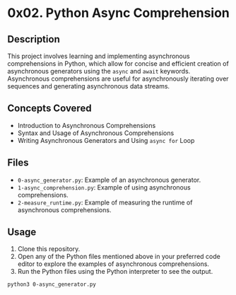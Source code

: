 # 0x02. Python Async Comprehension

## Description
This project involves learning and implementing asynchronous comprehensions in Python, which allow for concise and efficient creation of asynchronous generators using the `async` and `await` keywords. Asynchronous comprehensions are useful for asynchronously iterating over sequences and generating asynchronous data streams.

## Concepts Covered
- Introduction to Asynchronous Comprehensions
- Syntax and Usage of Asynchronous Comprehensions
- Writing Asynchronous Generators and Using `async for` Loop

## Files
- `0-async_generator.py`: Example of an asynchronous generator.
- `1-async_comprehension.py`: Example of using asynchronous comprehensions.
- `2-measure_runtime.py`: Example of measuring the runtime of asynchronous comprehensions.

## Usage
1. Clone this repository.
2. Open any of the Python files mentioned above in your preferred code editor to explore the examples of asynchronous comprehensions.
3. Run the Python files using the Python interpreter to see the output.

```bash
python3 0-async_generator.py

